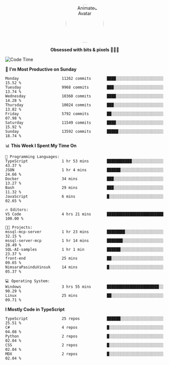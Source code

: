 
<div align="center">
  <img 
    src="https://i.postimg.cc/W1R4TF4j/d6kpuve-c97567cf-518b-4b86-a271-5c89d88d22f7.gif" 
    width="120" 
    height="120" 
    alt="Animated Avatar" 
    style="border-radius: 50%;" 
  />
  
  <strong>Obsessed with bits & pixels 🧑‍💻🎨</strong>
</div>


<!--
### 🛠️ Main Tech Stack

<div align="center">
  <img src="https://cdn.jsdelivr.net/gh/devicons/devicon/icons/javascript/javascript-original.svg" height="25" alt="JavaScript" />
  <img src="https://cdn.jsdelivr.net/gh/devicons/devicon/icons/react/react-original.svg" height="25" alt="React" />
  <img src="https://cdn.jsdelivr.net/gh/devicons/devicon/icons/cplusplus/cplusplus-original.svg" height="25" alt="C++" />
  <img src="https://cdn.jsdelivr.net/gh/devicons/devicon/icons/rust/rust-original.svg" height="25" alt="Rust" />
  <img src="https://cdn.jsdelivr.net/gh/devicons/devicon/icons/java/java-original.svg" height="25" alt="Java" />
  <img src="https://skillicons.dev/icons?i=mysql" height="25" alt="MySQL" />
  <img src="https://skillicons.dev/icons?i=pr" height="25" alt="Premiere Pro" />
</div> -->

<!--START_SECTION:waka-->
![Code Time](http://img.shields.io/badge/Code%20Time-2%2C643%20hrs%2044%20mins-blue)

📅 **I'm Most Productive on Sunday** 

```text
Monday                   11262 commits       ████░░░░░░░░░░░░░░░░░░░░░   15.52 % 
Tuesday                  9968 commits        ███░░░░░░░░░░░░░░░░░░░░░░   13.74 % 
Wednesday                10360 commits       ████░░░░░░░░░░░░░░░░░░░░░   14.28 % 
Thursday                 10024 commits       ███░░░░░░░░░░░░░░░░░░░░░░   13.82 % 
Friday                   5792 commits        ██░░░░░░░░░░░░░░░░░░░░░░░   07.98 % 
Saturday                 11549 commits       ████░░░░░░░░░░░░░░░░░░░░░   15.92 % 
Sunday                   13592 commits       █████░░░░░░░░░░░░░░░░░░░░   18.74 % 
```


📊 **This Week I Spent My Time On** 

```text
💬 Programming Languages: 
TypeScript               1 hr 53 mins        ███████████░░░░░░░░░░░░░░   43.37 % 
JSON                     1 hr 4 mins         ██████░░░░░░░░░░░░░░░░░░░   24.66 % 
Docker                   34 mins             ███░░░░░░░░░░░░░░░░░░░░░░   13.27 % 
Bash                     29 mins             ███░░░░░░░░░░░░░░░░░░░░░░   11.32 % 
JavaScript               6 mins              █░░░░░░░░░░░░░░░░░░░░░░░░   02.65 % 

🔥 Editors: 
VS Code                  4 hrs 21 mins       █████████████████████████   100.00 % 

🐱‍💻 Projects: 
mssql-mcp-server         1 hr 23 mins        ████████░░░░░░░░░░░░░░░░░   32.15 % 
mssql-server-mcp         1 hr 14 mins        ███████░░░░░░░░░░░░░░░░░░   28.49 % 
SQL-AI-samples           1 hr 1 min          ██████░░░░░░░░░░░░░░░░░░░   23.37 % 
front-end                25 mins             ██░░░░░░░░░░░░░░░░░░░░░░░   09.65 % 
NimsaraPasinduVinsuk     14 mins             █░░░░░░░░░░░░░░░░░░░░░░░░   05.37 % 

💻 Operating System: 
Windows                  3 hrs 55 mins       ███████████████████████░░   90.29 % 
Linux                    25 mins             ██░░░░░░░░░░░░░░░░░░░░░░░   09.71 % 
```

**I Mostly Code in TypeScript** 

```text
TypeScript               25 repos            ██████░░░░░░░░░░░░░░░░░░░   25.51 % 
C#                       4 repos             █░░░░░░░░░░░░░░░░░░░░░░░░   04.08 % 
Python                   2 repos             █░░░░░░░░░░░░░░░░░░░░░░░░   02.04 % 
CSS                      2 repos             █░░░░░░░░░░░░░░░░░░░░░░░░   02.04 % 
MDX                      2 repos             █░░░░░░░░░░░░░░░░░░░░░░░░   02.04 % 
```




<!--END_SECTION:waka-->
